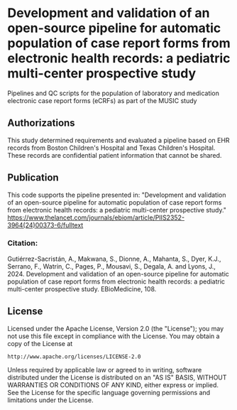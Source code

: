 # Development and validation of an open-source pipeline for automatic population of case report forms from electronic health records: a pediatric multi-center prospective study

Pipelines and QC scripts for the population of laboratory and medication electronic case report forms (eCRFs) as part of the MUSIC study 


## Authorizations
This study determined requirements and evaluated a pipeline based on EHR records from Boston Children's Hospital and Texas Children's Hospital. These records are confidential patient information that cannot be shared.


## Publication
This code supports the pipeline presented in: "Development and validation of an open-source pipeline for automatic population of case report forms from electronic health records: a pediatric multi-center prospective study." https://www.thelancet.com/journals/ebiom/article/PIIS2352-3964(24)00373-6/fulltext

### Citation: 
Gutiérrez-Sacristán, A., Makwana, S., Dionne, A., Mahanta, S., Dyer, K.J., Serrano, F., Watrin, C., Pages, P., Mousavi, S., Degala, A. and Lyons, J., 2024. Development and validation of an open-source pipeline for automatic population of case report forms from electronic health records: a pediatric multi-center prospective study. EBioMedicine, 108.

## License
Licensed under the Apache License, Version 2.0 (the "License");
you may not use this file except in compliance with the License.
You may obtain a copy of the License at

    http://www.apache.org/licenses/LICENSE-2.0

Unless required by applicable law or agreed to in writing, software
distributed under the License is distributed on an "AS IS" BASIS,
WITHOUT WARRANTIES OR CONDITIONS OF ANY KIND, either express or implied.
See the License for the specific language governing permissions and
limitations under the License.
